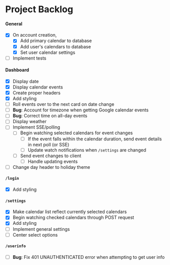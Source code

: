 Project Backlog
===============

#### General
- [x] On account creation,
    - [x] Add primary calendar to database
    - [x] Add user's calendars to database
    - [x] Set user calendar settings
- [ ] Implement tests

#### Dashboard
- [x] Display date
- [x] Display calendar events
- [x] Create proper headers
- [x] Add styling
- [ ] Roll events over to the next card on date change
- [ ] **Bug**: Account for timezone when getting Google calendar events
- [ ] **Bug**: Correct time on all-day events
- [ ] Display weather
- [ ] Implement SSE/polling
    - [ ] Begin watching selected calendars for event changes
        - [ ] If the event falls within the calendar duration, send event details in next poll (or SSE)
        - [ ] Update watch notifications when `/settings` are changed
    - [ ] Send event changes to client
        - [ ] Handle updating events
- [ ] Change day header to holiday theme

#### `/login`
- [x] Add styling

#### `/settings`
- [x] Make calendar list reflect currently selected calendars
- [x] Begin watching checked calendars through POST request
- [x] Add styling
- [ ] Implement general settings
- [ ] Center select options

#### `/userinfo`
- [ ] **Bug**: Fix 401 UNAUTHENTICATED error when attempting to get user info
